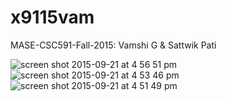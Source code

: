 # x9115vam
MASE-CSC591-Fall-2015: Vamshi G &amp; Sattwik Pati

![screen shot 2015-09-21 at 4 56 51 pm](https://cloud.githubusercontent.com/assets/8950958/10004877/0e89f076-6082-11e5-947a-e4082f18e92f.png)
![screen shot 2015-09-21 at 4 53 46 pm](https://cloud.githubusercontent.com/assets/8950958/10004883/116b4f88-6082-11e5-8c23-4bd4fda420e4.png)
![screen shot 2015-09-21 at 4 51 49 pm](https://cloud.githubusercontent.com/assets/8950958/10004886/132e21b0-6082-11e5-85b2-6d6dbd02a546.png)
